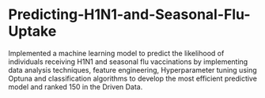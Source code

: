 # Predicting-H1N1-and-Seasonal-Flu-Uptake
Implemented a machine learning model to predict the likelihood of individuals receiving H1N1 and seasonal flu vaccinations by implementing data analysis techniques, feature engineering, Hyperparameter tuning using Optuna and classification algorithms to develop the most efficient predictive model and ranked 150 in the Driven Data. 

